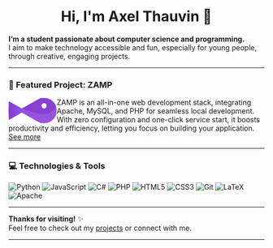 <h1 align="center">Hi, I'm Axel Thauvin 👋</h1>

**I’m a student passionate about computer science and programming.**  
I aim to make technology accessible and fun, especially for young people, through creative, engaging projects.

---

### 🚀 Featured Project: ZAMP

<a href="https://github.com/Axthauvin/zamp">
  <img align="left" src="https://raw.githubusercontent.com/Axthauvin/ZAMP/main/src/svg/fishy.svg" height="50" alt="ZAMP logo">
</a>
ZAMP is an all-in-one web development stack, integrating Apache, MySQL, and PHP for seamless local development.
With zero configuration and one-click service start, it boosts productivity and efficiency, letting you focus on building your application.
<a href="https://github.com/Axthauvin/zamp">See more</a>
<br clear="left"/>

---

### 💻 Technologies & Tools

![Python](https://img.shields.io/badge/python-3670A0?style=for-the-badge&logo=python&logoColor=ffdd54)
![JavaScript](https://img.shields.io/badge/javascript-%23323330.svg?style=for-the-badge&logo=javascript&logoColor=%23F7DF1E)
![C#](https://img.shields.io/badge/c%23-%23239120.svg?style=for-the-badge&logo=csharp&logoColor=white)
![PHP](https://img.shields.io/badge/php-%23777BB4.svg?style=for-the-badge&logo=php&logoColor=white)
![HTML5](https://img.shields.io/badge/html5-%23E34F26.svg?style=for-the-badge&logo=html5&logoColor=white)
![CSS3](https://img.shields.io/badge/css3-%231572B6.svg?style=for-the-badge&logo=css3&logoColor=white)
![Git](https://img.shields.io/badge/git-%23F05033.svg?style=for-the-badge&logo=git&logoColor=white)
![LaTeX](https://img.shields.io/badge/latex-%23008080.svg?style=for-the-badge&logo=latex&logoColor=white)
![Apache](https://img.shields.io/badge/apache-%23D42029.svg?style=for-the-badge&logo=apache&logoColor=white)

---

**Thanks for visiting!** ✨  
Feel free to check out my [projects](https://github.com/Axthauvin) or connect with me.

---
